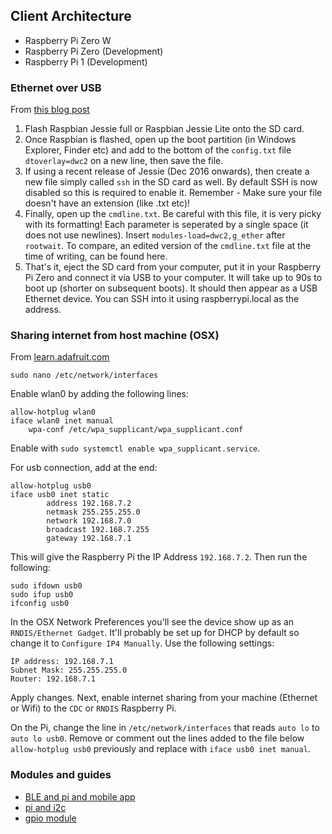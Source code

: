 <a name="client"></a>
## Client Architecture

* Raspberry Pi Zero W
* Raspberry Pi Zero (Development)
* Raspberry Pi 1 (Development)

### Ethernet over USB

From [this blog post](http://blog.gbaman.info/?p=791)

1. Flash Raspbian Jessie full or Raspbian Jessie Lite onto the SD card.
2. Once Raspbian is flashed, open up the boot partition (in Windows Explorer, Finder etc) and add to the bottom of the ```config.txt``` file ```dtoverlay=dwc2``` on a new line, then save the file.
3. If using a recent release of Jessie (Dec 2016 onwards), then create a new file simply called ```ssh``` in the SD card as well. By default SSH is now disabled so this is required to enable it. Remember - Make sure your file doesn't have an extension (like .txt etc)!
4. Finally, open up the ```cmdline.txt```. Be careful with this file, it is very picky with its formatting! Each parameter is seperated by a single space (it does not use newlines). Insert ```modules-load=dwc2,g_ether``` after ```rootwait```. To compare, an edited version of the ```cmdline.txt``` file at the time of writing, can be found here.
5. That's it, eject the SD card from your computer, put it in your Raspberry Pi Zero and connect it via USB to your computer. It will take up to 90s to boot up (shorter on subsequent boots). It should then appear as a USB Ethernet device. You can SSH into it using  raspberrypi.local as the address.

### Sharing internet from host machine (OSX)

From [learn.adafruit.com](https://learn.adafruit.com/turning-your-raspberry-pi-zero-into-a-usb-gadget?view=all)

```sudo nano /etc/network/interfaces```

Enable wlan0 by adding the following lines:

```
allow-hotplug wlan0
iface wlan0 inet manual
	wpa-conf /etc/wpa_supplicant/wpa_supplicant.conf
```

Enable with ```sudo systemctl enable wpa_supplicant.service```.

For usb connection, add at the end:

```
allow-hotplug usb0
iface usb0 inet static
        address 192.168.7.2
        netmask 255.255.255.0
        network 192.168.7.0
        broadcast 192.168.7.255
        gateway 192.168.7.1
```

This will give the Raspberry Pi the IP Address ```192.168.7.2```. Then run the following:

```
sudo ifdown usb0
sudo ifup usb0
ifconfig usb0
```

In the OSX Network Preferences you'll see the device show up as an ```RNDIS/Ethernet Gadget```. It'll probably be set up for DHCP by default so change it to ```Configure IP4 Manually```. Use the following settings:

```
IP address: 192.168.7.1
Subnet Mask: 255.255.255.0
Router: 192.168.7.1
```

Apply changes. Next, enable internet sharing from your machine (Ethernet or Wifi) to the ```CDC``` or ```RNDIS``` Raspberry Pi.

On the Pi, change the line in ```/etc/network/interfaces``` that reads ```auto lo``` to ```auto lo usb0```. Remove or comment out the lines added to the file below ```allow-hotplug usb0``` previously and replace with ```iface usb0 inet manual```.

### Modules and guides
* [BLE and pi and mobile app](https://www.hackster.io/inmyorbit/build-a-mobile-app-that-connects-to-your-rpi-3-using-ble-7a7c2c)
* [pi and i2c](http://www.maxbotix.com/Setup-Raspberry-Pi-Zero-for-i2c-Sensor-151/)
* [gpio module](https://www.npmjs.com/package/rpi-gpio)